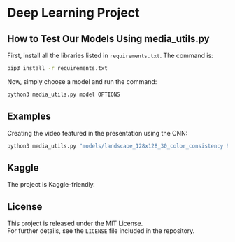 # Deep Learning Project

## How to Test Our Models Using media_utils.py

First, install all the libraries listed in `requirements.txt`. The command is:
```bash
pip3 install -r requirements.txt
```

Now, simply choose a model and run the command:
```bash
python3 media_utils.py model OPTIONS
```
## Examples
Creating the video featured in the presentation using the CNN:

```bash
python3 media_utils.py "models/landscape_128x128_30_color_consistency 92_08_.h5" -v --cc-loss -128 -V "test/videos/Video-test-cromavivo - original.mp4"
```
## Kaggle
The project is Kaggle-friendly. 

## License

This project is released under the MIT License.  
For further details, see the `LICENSE` file included in the repository.
